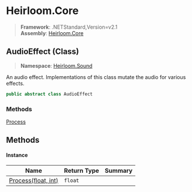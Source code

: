 # Heirloom.Core

> **Framework**: .NETStandard,Version=v2.1  
> **Assembly**: [Heirloom.Core][0]

## AudioEffect (Class)

> **Namespace**: [Heirloom.Sound][0]

An audio effect. Implementations of this class mutate the audio for various effects.

```cs
public abstract class AudioEffect
```

### Methods

[Process][1]

## Methods

#### Instance

| Name                     | Return Type | Summary |
|--------------------------|-------------|---------|
| [Process(float, int)][1] | `float`     |         |

[0]: ../../Heirloom.Core.md
[1]: AudioEffect/Process.md
